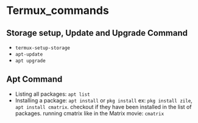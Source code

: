 # Termux_commands

## Storage setup, Update and Upgrade Command

- `termux-setup-storage`
- `apt-update`
- `apt upgrade`

## Apt Command

- Listing all packages: `apt list`
- Installing a package: `apt install` or `pkg install`
  ex: `pkg install zile`,
      `apt install cmatrix`.
  checkout if they have been installed in the list of packages.
  running cmatrix like in the Matrix movie: `cmatrix`

